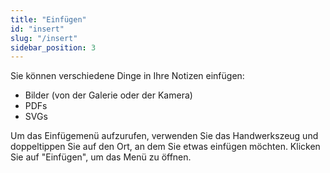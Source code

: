```yaml
---
title: "Einfügen"
id: "insert"
slug: "/insert"
sidebar_position: 3
---
```


Sie können verschiedene Dinge in Ihre Notizen einfügen:

* Bilder (von der Galerie oder der Kamera)
* PDFs
* SVGs

Um das Einfügemenü aufzurufen, verwenden Sie das Handwerkszeug und doppeltippen Sie auf den Ort, an dem Sie etwas einfügen möchten. Klicken Sie auf "Einfügen", um das Menü zu öffnen.
